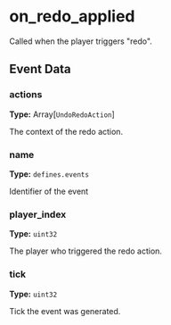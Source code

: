 # on_redo_applied

Called when the player triggers "redo".

## Event Data

### actions

**Type:** Array[`UndoRedoAction`]

The context of the redo action.

### name

**Type:** `defines.events`

Identifier of the event

### player_index

**Type:** `uint32`

The player who triggered the redo action.

### tick

**Type:** `uint32`

Tick the event was generated.


